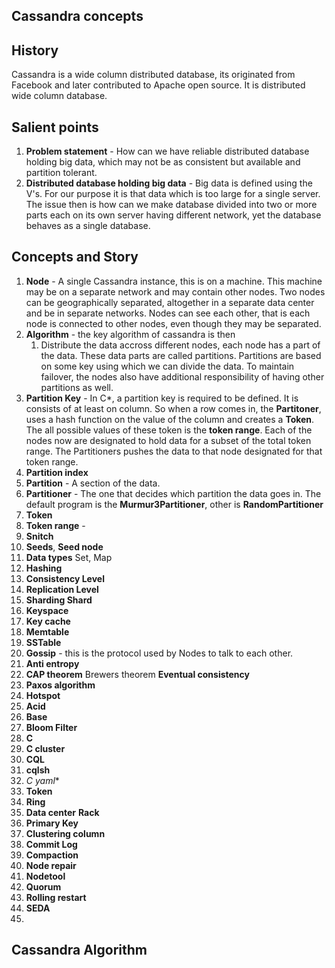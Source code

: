 ## Cassandra concepts

## History
Cassandra is a wide column distributed database, its originated from Facebook and later contributed to Apache open source.  It is distributed wide column database. 

## Salient points
1. **Problem statement** - How can we have  reliable distributed database holding big data, which may not be as consistent but available and partition tolerant. 
2. **Distributed database holding big data** - Big data is defined using the V's. For our purpose it is that data which is too large for a single server. The issue then is how can we make database divided into two or more parts each on its own server having different network, yet the database behaves as a single database. 

## Concepts  and Story
1. **Node** - A single Cassandra instance, this is on a machine. This machine may be on a separate  network and may contain other nodes. Two nodes can be geographically separated, altogether in a separate data center and be in separate networks. Nodes can see each other, that is each node is connected to other nodes, even though they may be separated.  
2. **Algorithm** - the key algorithm of cassandra is then 
	1. Distribute the data accross different nodes, each node has a part of the data. These data parts are called partitions. Partitions are based on some key using which we can divide the data. To maintain failover, the nodes also have additional responsibility of having other partitions as well.  
3. **Partition Key** - In C*, a partition key is required to be defined. It is consists of at least on column. So when a row comes in, the **Partitoner**, uses a hash function on the value of the column and creates a **Token**. The all possible values of these token is the **token range**.  Each of the nodes now are designated to hold data for a subset of the total token range. The Partitioners pushes the data to that node designated for that token range.  
4. **Partition index**
5. **Partition** - A section of the data. 
6. **Partitioner** - The one that decides which partition the data goes in. The default program is the **Murmur3Partitioner**, other is **RandomPartitioner**
7. **Token** 
8. **Token range** - 
9. **Snitch**
10. **Seeds**, **Seed node**
11. **Data types** Set, Map 	
12. **Hashing**
13. **Consistency Level**
14. **Replication Level**
15. **Sharding Shard**
16. **Keyspace**
17.  **Key cache**
18. **Memtable** 
19.  **SSTable**
20. **Gossip** - this is the protocol used by Nodes to talk to each other.
21. **Anti entropy**
22. **CAP theorem** Brewers theorem **Eventual consistency**
23. **Paxos algorithm**
24. **Hotspot**
25. **Acid**
26. **Base**
27. **Bloom Filter**
28. **C**
29. **C cluster**
30. **CQL**
31. **cqlsh**
32. **C* yaml**
33. **Token**
34. **Ring**
35. **Data center** **Rack**
36. **Primary Key**
37. **Clustering column**
38. **Commit Log**
39. **Compaction**
40. **Node repair**
41. **Nodetool**
42. **Quorum**
43. **Rolling restart**
44. **SEDA**
45. 

## Cassandra Algorithm
<!--stackedit_data:
eyJoaXN0b3J5IjpbMTIwMzU3MDA0NSwxOTgyOTU4Mjk3LDgyNj
A0NDE0NiwtMTI4Mjk1OTc3NCwtNDk2NjczNzA1LC01NDc3NTQw
MjgsLTE1Njk0ODQ5ODUsLTczMDQ3NzM3OCwxNTM1MjEyNzQ5LD
YxNzg5NDY5NiwtMTY0MzA1OTQ1MV19
-->